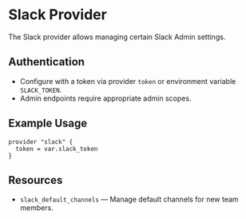 # Slack Provider

The Slack provider allows managing certain Slack Admin settings.

## Authentication

- Configure with a token via provider `token` or environment variable `SLACK_TOKEN`.
- Admin endpoints require appropriate admin scopes.

## Example Usage

```hcl
provider "slack" {
  token = var.slack_token
}
```

## Resources

- `slack_default_channels` — Manage default channels for new team members.
